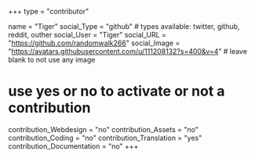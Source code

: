 +++
type = "contributor"

name = "Tiger"
social_Type = "github" # types available: twitter, github, reddit, outher
social_User = "Tiger"
social_URL = "https://github.com/randomwalk266"
social_Image = "https://avatars.githubusercontent.com/u/111208132?s=400&v=4" # leave blank to not use any image

# use yes or no to activate or not a contribution
contribution_Webdesign = "no"
contribution_Assets = "no"
contribution_Coding = "no"
contribution_Translation = "yes"
contribution_Documentation = "no"
+++